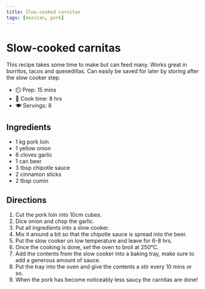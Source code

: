 ```yaml
---
title: Slow-cooked carnitas
tags: [mexican, pork]
---
```


# Slow-cooked carnitas

This recipe takes some time to make but can feed many. Works great in burritos, tacos and quesedillas. Can easily be saved for later by storing after the slow cooker step.

- ⏲️ Prep: 15 mins
- 🍳 Cook time: 8 hrs
- 🍽️ Servings: 8

## Ingredients

- 1 kg pork loin
- 1 yellow onion
- 6 cloves garlic
- 1 can beer
- 3 tbsp chipotle sauce
- 2 cinnamon sticks
- 2 tbsp cumin

## Directions

1. Cut the pork loin into 10cm cubes.
2. Dice onion and chop the garlic.
3. Put all ingredients into a slow cooker.
4. Mix it around a bit so that the chipotle sauce is spread into the beer.
5. Put the slow cooker on low temperature and leave for 6-8 hrs.
6. Once the cooking is done, set the oven to broil at 250°C.
7. Add the contents from the slow cooker into a baking tray, make sure to add a generous amount of sauce.
8. Put the tray into the oven and give the contents a stir every 10 mins or so.
9. When the pork has become noticeably less saucy the carnitas are done!
